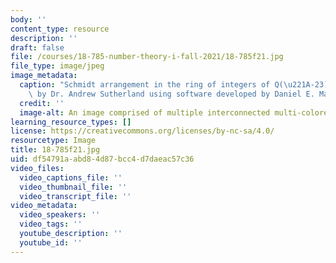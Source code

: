 ```yaml
---
body: ''
content_type: resource
description: ''
draft: false
file: /courses/18-785-number-theory-i-fall-2021/18-785f21.jpg
file_type: image/jpeg
image_metadata:
  caption: "Schmidt arrangement in the ring of integers of Q(\u221A-23).\_(Image created\
    \ by Dr. Andrew Sutherland using software developed by Daniel E. Martin.)"
  credit: ''
  image-alt: An image comprised of multiple interconnected multi-colored circles.
learning_resource_types: []
license: https://creativecommons.org/licenses/by-nc-sa/4.0/
resourcetype: Image
title: 18-785f21.jpg
uid: df54791a-abd8-4d87-bcc4-d7daeac57c36
video_files:
  video_captions_file: ''
  video_thumbnail_file: ''
  video_transcript_file: ''
video_metadata:
  video_speakers: ''
  video_tags: ''
  youtube_description: ''
  youtube_id: ''
---
```

